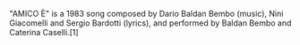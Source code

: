 "AMICO È" is a 1983 song composed by Dario Baldan Bembo (music), Nini Giacomelli and Sergio Bardotti (lyrics), and performed by Baldan Bembo and Caterina Caselli.[1]
